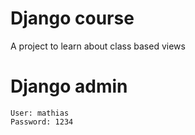 # Django course

A project to learn about class based views

# Django admin

```
User: mathias
Password: 1234
```